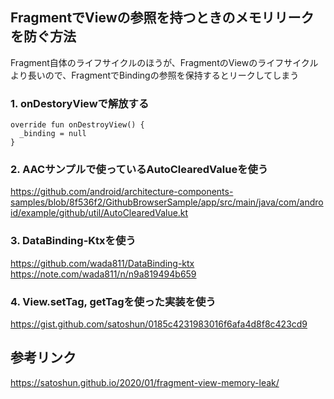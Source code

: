 ## FragmentでViewの参照を持つときのメモリリークを防ぐ方法
Fragment自体のライフサイクルのほうが、FragmentのViewのライフサイクルより長いので、FragmentでBindingの参照を保持するとリークしてしまう  

### 1. onDestoryViewで解放する

```
override fun onDestroyView() {
  _binding = null
}
```

### 2. AACサンプルで使っているAutoClearedValueを使う
https://github.com/android/architecture-components-samples/blob/8f536f2/GithubBrowserSample/app/src/main/java/com/android/example/github/util/AutoClearedValue.kt

### 3. DataBinding-Ktxを使う
https://github.com/wada811/DataBinding-ktx  
https://note.com/wada811/n/n9a819494b659

### 4. View.setTag, getTagを使った実装を使う
https://gist.github.com/satoshun/0185c4231983016f6afa4d8f8c423cd9

## 参考リンク
https://satoshun.github.io/2020/01/fragment-view-memory-leak/
